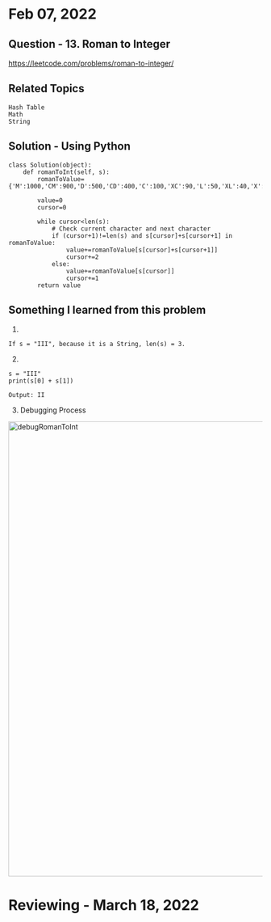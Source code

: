# Feb 07, 2022
## Question - 13. Roman to Integer
https://leetcode.com/problems/roman-to-integer/

## Related Topics
    Hash Table
    Math
    String

## Solution - Using Python

```
class Solution(object):
    def romanToInt(self, s):
        romanToValue={'M':1000,'CM':900,'D':500,'CD':400,'C':100,'XC':90,'L':50,'XL':40,'X':10,'IX':9,'V':5,'IV':4,'I':1}

        value=0
        cursor=0

        while cursor<len(s):
            # Check current character and next character
            if (cursor+1)!=len(s) and s[cursor]+s[cursor+1] in romanToValue: 
                value+=romanToValue[s[cursor]+s[cursor+1]]
                cursor+=2
            else:
                value+=romanToValue[s[cursor]]
                cursor+=1
        return value
```

## Something I learned from this problem

1. 
```
If s = "III", because it is a String, len(s) = 3.
```

2. 
```
s = "III"
print(s[0] + s[1])

Output: II
```

3. Debugging Process

<img width="900" alt="debugRomanToInt" src="https://user-images.githubusercontent.com/59908525/152785058-33157851-fb71-4212-ad19-d3c123a41a3a.PNG">


# Reviewing - March 18, 2022